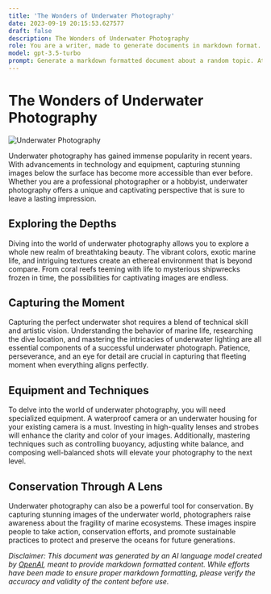 ```yaml
---
title: 'The Wonders of Underwater Photography'
date: 2023-09-19 20:15:53.627577
draft: false
description: The Wonders of Underwater Photography
role: You are a writer, made to generate documents in markdown format. It is very important that all of the documents you generate are in valid markdown format.
model: gpt-3.5-turbo
prompt: Generate a markdown formatted document about a random topic. At the bottom, include a disclaimer explaining that the document was generated by you. The first line of the document should be the title. Make sure that the entire document is in proper markdown format, using a mix of various tags to make the document visually appealing.
---
```


# The Wonders of Underwater Photography

![Underwater Photography](https://www.example.com/images/underwater_photography.jpg)

Underwater photography has gained immense popularity in recent years. With advancements in technology and equipment, capturing stunning images below the surface has become more accessible than ever before. Whether you are a professional photographer or a hobbyist, underwater photography offers a unique and captivating perspective that is sure to leave a lasting impression.

## Exploring the Depths

Diving into the world of underwater photography allows you to explore a whole new realm of breathtaking beauty. The vibrant colors, exotic marine life, and intriguing textures create an ethereal environment that is beyond compare. From coral reefs teeming with life to mysterious shipwrecks frozen in time, the possibilities for captivating images are endless.

## Capturing the Moment

Capturing the perfect underwater shot requires a blend of technical skill and artistic vision. Understanding the behavior of marine life, researching the dive location, and mastering the intricacies of underwater lighting are all essential components of a successful underwater photograph. Patience, perseverance, and an eye for detail are crucial in capturing that fleeting moment when everything aligns perfectly.

## Equipment and Techniques

To delve into the world of underwater photography, you will need specialized equipment. A waterproof camera or an underwater housing for your existing camera is a must. Investing in high-quality lenses and strobes will enhance the clarity and color of your images. Additionally, mastering techniques such as controlling buoyancy, adjusting white balance, and composing well-balanced shots will elevate your photography to the next level.

## Conservation Through A Lens

Underwater photography can also be a powerful tool for conservation. By capturing stunning images of the underwater world, photographers raise awareness about the fragility of marine ecosystems. These images inspire people to take action, conservation efforts, and promote sustainable practices to protect and preserve the oceans for future generations.

_Disclaimer: This document was generated by an AI language model created by [OpenAI](https://openai.com/), meant to provide markdown formatted content. While efforts have been made to ensure proper markdown formatting, please verify the accuracy and validity of the content before use._